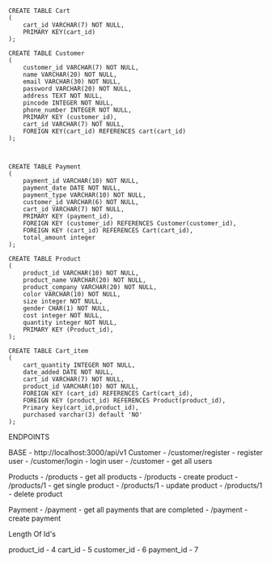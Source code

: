     CREATE TABLE Cart
    (
        cart_id VARCHAR(7) NOT NULL,
        PRIMARY KEY(cart_id)
    );

    CREATE TABLE Customer
    (
        customer_id VARCHAR(7) NOT NULL,
        name VARCHAR(20) NOT NULL,
        email VARCHAR(30) NOT NULL,
        password VARCHAR(20) NOT NULL,
        address TEXT NOT NULL,
        pincode INTEGER NOT NULL,
        phone_number INTEGER NOT NULL,
        PRIMARY KEY (customer_id),
        cart_id VARCHAR(7) NOT NULL,
        FOREIGN KEY(cart_id) REFERENCES cart(cart_id)
    );



    CREATE TABLE Payment
    (
        payment_id VARCHAR(10) NOT NULL,
        payment_date DATE NOT NULL,
        payment_type VARCHAR(10) NOT NULL,
        customer_id VARCHAR(6) NOT NULL,
        cart_id VARCHAR(7) NOT NULL,
        PRIMARY KEY (payment_id),
        FOREIGN KEY (customer_id) REFERENCES Customer(customer_id),
        FOREIGN KEY (cart_id) REFERENCES Cart(cart_id),
        total_amount integer
    );

    CREATE TABLE Product
    (
        product_id VARCHAR(10) NOT NULL,
        product_name VARCHAR(20) NOT NULL,
        product_company VARCHAR(20) NOT NULL,
        color VARCHAR(10) NOT NULL,
        size integer NOT NULL,
        gender CHAR(1) NOT NULL,
        cost integer NOT NULL,
        quantity integer NOT NULL,
        PRIMARY KEY (Product_id),
    );

    CREATE TABLE Cart_item
    (
        cart_quantity INTEGER NOT NULL,
        date_added DATE NOT NULL,
        cart_id VARCHAR(7) NOT NULL,
        product_id VARCHAR(10) NOT NULL,
        FOREIGN KEY (cart_id) REFERENCES Cart(cart_id),
        FOREIGN KEY (product_id) REFERENCES Product(product_id),
        Primary key(cart_id,product_id),
        purchased varchar(3) default 'NO'
    );


ENDPOINTS

BASE - http://localhost:3000/api/v1
Customer - /customer/register  - register user
         - /customer/login     - login user
         - /customer           - get all users

Products - /products           - get all products
         - /products           - create product
         - /products/1         - get single product
         - /products/1         - update product
         - /products/1         - delete product

Payment  - /payment            - get all payments that are completed
         - /payment            - create payment

Length Of Id's

product_id - 4
cart_id - 5
customer_id - 6
payment_id - 7